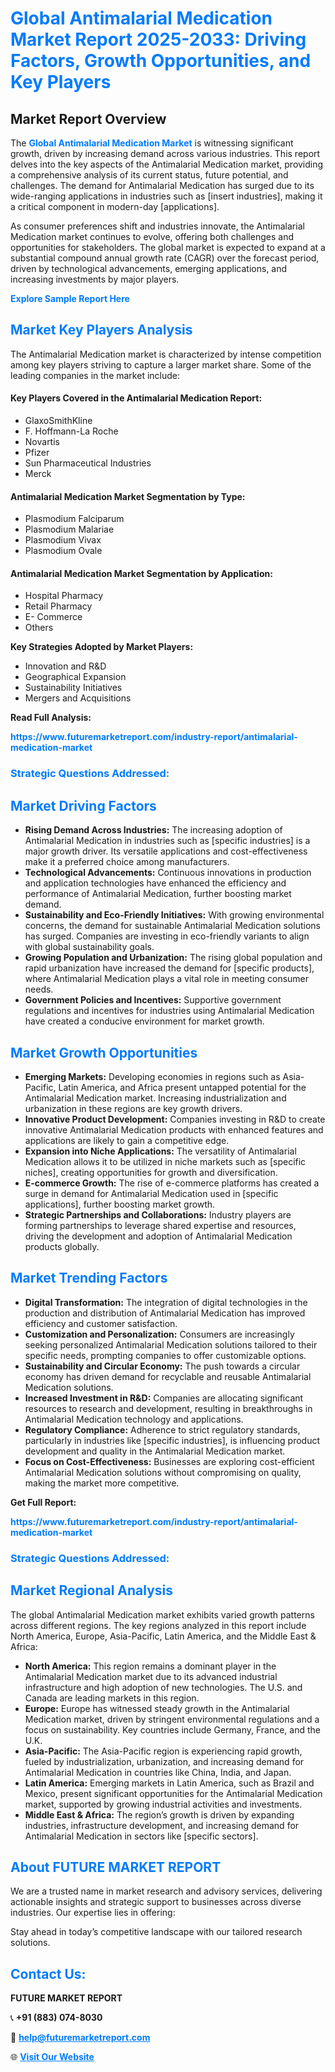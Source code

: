 <h1 style="color: #007BFF;">Global Antimalarial Medication Market Report 2025-2033: Driving Factors, Growth Opportunities, and Key Players</h1>

<section id="overview">
<h2>Market Report Overview</h2>
<p>The <a href="https://www.futuremarketreport.com/industry-report/antimalarial-medication-market" style="color: #007BFF; text-decoration: none;"><strong>Global Antimalarial Medication Market</strong></a> is witnessing significant growth, driven by increasing demand across various industries. This report delves into the key aspects of the Antimalarial Medication market, providing a comprehensive analysis of its current status, future potential, and challenges. The demand for Antimalarial Medication has surged due to its wide-ranging applications in industries such as [insert industries], making it a critical component in modern-day [applications].</p>
<p>As consumer preferences shift and industries innovate, the Antimalarial Medication market continues to evolve, offering both challenges and opportunities for stakeholders. The global market is expected to expand at a substantial compound annual growth rate (CAGR) over the forecast period, driven by technological advancements, emerging applications, and increasing investments by major players.</p>
</section>

<section id="overview">
<p><a href="https://www.futuremarketreport.com/request-sample/reportId=62298" style="color: #007BFF; text-decoration: none;"><strong>Explore Sample Report Here</strong></a></p>
</section>

<section id="key-players">
<h2 style="color: #007BFF;">Market Key Players Analysis</h2>
<p>The Antimalarial Medication market is characterized by intense competition among key players striving to capture a larger market share. Some of the leading companies in the market include:</p>
<h4>Key Players Covered in the Antimalarial Medication Report:</h4>
<ul><li>GlaxoSmithKline</li><li>F. Hoffmann-La Roche</li><li>Novartis</li><li>Pfizer</li><li>Sun Pharmaceutical Industries</li><li>Merck</li></ul>
<h4>Antimalarial Medication Market Segmentation by Type:</h4>
<ul><li>Plasmodium Falciparum</li><li>Plasmodium Malariae</li><li>Plasmodium Vivax</li><li>Plasmodium Ovale</li></ul>

<h4>Antimalarial Medication Market Segmentation by Application:</h4>
<ul><li>Hospital Pharmacy</li><li>Retail Pharmacy</li><li>E- Commerce</li><li>Others</li></ul>
<p><strong>Key Strategies Adopted by Market Players:</strong></p>
<ul>
<li>Innovation and R&D</li>
<li>Geographical Expansion</li>
<li>Sustainability Initiatives</li>
<li>Mergers and Acquisitions</li>
</ul>
</section>

<section>
<p><strong>Read Full Analysis: </strong></p><a href="https://www.futuremarketreport.com/industry-report/antimalarial-medication-market" style="color: #007BFF; text-decoration: none;"><strong>https://www.futuremarketreport.com/industry-report/antimalarial-medication-market</strong></a>
<h3 style="color: #007BFF;">Strategic Questions Addressed:</h3>
</section>

<section id="driving-factors">
<h2 style="color: #007BFF;">Market Driving Factors</h2>
<ul>
<li><strong>Rising Demand Across Industries:</strong> The increasing adoption of Antimalarial Medication in industries such as [specific industries] is a major growth driver. Its versatile applications and cost-effectiveness make it a preferred choice among manufacturers.</li>
<li><strong>Technological Advancements:</strong> Continuous innovations in production and application technologies have enhanced the efficiency and performance of Antimalarial Medication, further boosting market demand.</li>
<li><strong>Sustainability and Eco-Friendly Initiatives:</strong> With growing environmental concerns, the demand for sustainable Antimalarial Medication solutions has surged. Companies are investing in eco-friendly variants to align with global sustainability goals.</li>
<li><strong>Growing Population and Urbanization:</strong> The rising global population and rapid urbanization have increased the demand for [specific products], where Antimalarial Medication plays a vital role in meeting consumer needs.</li>
<li><strong>Government Policies and Incentives:</strong> Supportive government regulations and incentives for industries using Antimalarial Medication have created a conducive environment for market growth.</li>
</ul>
</section>

<section id="growth-opportunities">
<h2 style="color: #007BFF;">Market Growth Opportunities</h2>
<ul>
<li><strong>Emerging Markets:</strong> Developing economies in regions such as Asia-Pacific, Latin America, and Africa present untapped potential for the Antimalarial Medication market. Increasing industrialization and urbanization in these regions are key growth drivers.</li>
<li><strong>Innovative Product Development:</strong> Companies investing in R&D to create innovative Antimalarial Medication products with enhanced features and applications are likely to gain a competitive edge.</li>
<li><strong>Expansion into Niche Applications:</strong> The versatility of Antimalarial Medication allows it to be utilized in niche markets such as [specific niches], creating opportunities for growth and diversification.</li>
<li><strong>E-commerce Growth:</strong> The rise of e-commerce platforms has created a surge in demand for Antimalarial Medication used in [specific applications], further boosting market growth.</li>
<li><strong>Strategic Partnerships and Collaborations:</strong> Industry players are forming partnerships to leverage shared expertise and resources, driving the development and adoption of Antimalarial Medication products globally.</li>
</ul>
</section>

<section id="trending-factors">
<h2 style="color: #007BFF;">Market Trending Factors</h2>
<ul>
<li><strong>Digital Transformation:</strong> The integration of digital technologies in the production and distribution of Antimalarial Medication has improved efficiency and customer satisfaction.</li>
<li><strong>Customization and Personalization:</strong> Consumers are increasingly seeking personalized Antimalarial Medication solutions tailored to their specific needs, prompting companies to offer customizable options.</li>
<li><strong>Sustainability and Circular Economy:</strong> The push towards a circular economy has driven demand for recyclable and reusable Antimalarial Medication solutions.</li>
<li><strong>Increased Investment in R&D:</strong> Companies are allocating significant resources to research and development, resulting in breakthroughs in Antimalarial Medication technology and applications.</li>
<li><strong>Regulatory Compliance:</strong> Adherence to strict regulatory standards, particularly in industries like [specific industries], is influencing product development and quality in the Antimalarial Medication market.</li>
<li><strong>Focus on Cost-Effectiveness:</strong> Businesses are exploring cost-efficient Antimalarial Medication solutions without compromising on quality, making the market more competitive.</li>
</ul>
</section>

<section>
<p><strong>Get Full Report: </strong></p><a href="https://www.futuremarketreport.com/industry-report/antimalarial-medication-market" style="color: #007BFF; text-decoration: none;"><strong>https://www.futuremarketreport.com/industry-report/antimalarial-medication-market</strong></a>
<h3 style="color: #007BFF;">Strategic Questions Addressed:</h3>
</section>


<section id="regional-analysis">
<h2 style="color: #007BFF;">Market Regional Analysis</h2>
<p>The global Antimalarial Medication market exhibits varied growth patterns across different regions. The key regions analyzed in this report include North America, Europe, Asia-Pacific, Latin America, and the Middle East & Africa:</p>
<ul>
<li><strong>North America:</strong> This region remains a dominant player in the Antimalarial Medication market due to its advanced industrial infrastructure and high adoption of new technologies. The U.S. and Canada are leading markets in this region.</li>
<li><strong>Europe:</strong> Europe has witnessed steady growth in the Antimalarial Medication market, driven by stringent environmental regulations and a focus on sustainability. Key countries include Germany, France, and the U.K.</li>
<li><strong>Asia-Pacific:</strong> The Asia-Pacific region is experiencing rapid growth, fueled by industrialization, urbanization, and increasing demand for Antimalarial Medication in countries like China, India, and Japan.</li>
<li><strong>Latin America:</strong> Emerging markets in Latin America, such as Brazil and Mexico, present significant opportunities for the Antimalarial Medication market, supported by growing industrial activities and investments.</li>
<li><strong>Middle East & Africa:</strong> The region’s growth is driven by expanding industries, infrastructure development, and increasing demand for Antimalarial Medication in sectors like [specific sectors].</li>
</ul>
</section>

<footer>
<h2 style="color: #007BFF;">About FUTURE MARKET REPORT</h2>
<p>We are a trusted name in market research and advisory services, delivering actionable insights and strategic support to businesses across diverse industries. Our expertise lies in offering:</p>

<p>Stay ahead in today’s competitive landscape with our tailored research solutions.</p>

<h2 style="color: #007BFF;">Contact Us:</h2>
<p><strong>FUTURE MARKET REPORT</strong></p>
<p>📞 <strong>+91 (883) 074-8030</strong></p>
<p>📧 <strong><a href="mailto:help@futuremarketreport.com" style="color: #007BFF;">help@futuremarketreport.com</a></strong></p>
<p>🌐 <strong><a href="https://www.futuremarketreport.com/" style="color: #007BFF;">Visit Our Website</a></strong></p>
</footer>